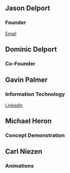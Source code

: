 ## Jason Delport
### Founder
[Email](jasondelport8@gmail.com)

## Dominic Delport
### Co-Founder

## Gavin Palmer
### Information Technology
[LinkedIn](https://www.linkedin.com/in/herolfg/)

## Michael Heron

### Concept Demonstration

## Carl Niezen

### Animations
